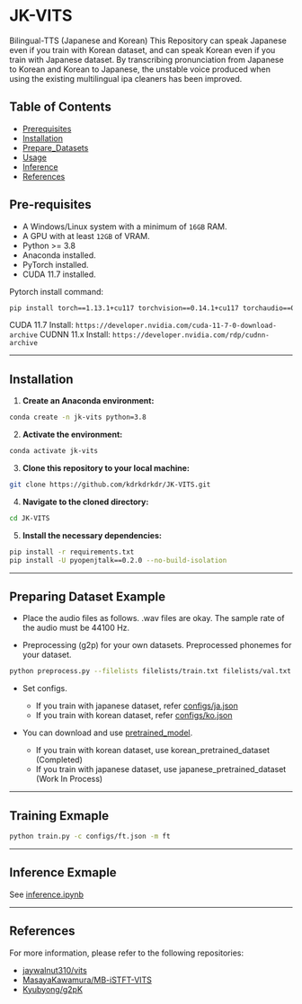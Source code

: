 # JK-VITS
Bilingual-TTS (Japanese and Korean)
This Repository can speak Japanese even if you train with Korean dataset, and can speak Korean even if you train with Japanese dataset.
By transcribing pronunciation from Japanese to Korean and Korean to Japanese, the unstable voice produced when using the existing multilingual ipa cleaners has been improved.



## Table of Contents 
- [Prerequisites](#prerequisites)
- [Installation](#installation)
- [Prepare_Datasets](#Prepare_Datasets)
- [Usage](#usage)
- [Inference](#inference)
- [References](#References)


## Pre-requisites
- A Windows/Linux system with a minimum of `16GB` RAM.
- A GPU with at least `12GB` of VRAM.
- Python >= 3.8
- Anaconda installed.
- PyTorch installed.
- CUDA 11.7 installed.



Pytorch install command:
```sh
pip install torch==1.13.1+cu117 torchvision==0.14.1+cu117 torchaudio==0.13.1 --extra-index-url https://download.pytorch.org/whl/cu117
```
CUDA 11.7 Install:
`https://developer.nvidia.com/cuda-11-7-0-download-archive`
CUDNN 11.x Install:
`https://developer.nvidia.com/rdp/cudnn-archive`


---
## Installation 
1. **Create an Anaconda environment:**

```sh
conda create -n jk-vits python=3.8
```

2. **Activate the environment:**

```sh
conda activate jk-vits
```

3. **Clone this repository to your local machine:**

```sh
git clone https://github.com/kdrkdrkdr/JK-VITS.git
```

4. **Navigate to the cloned directory:**

```sh
cd JK-VITS
```

5. **Install the necessary dependencies:**

```sh
pip install -r requirements.txt
pip install -U pyopenjtalk==0.2.0 --no-build-isolation
```
---

## Preparing Dataset Example

- Place the audio files as follows. 
.wav files are okay. The sample rate of the audio must be 44100 Hz.


- Preprocessing (g2p) for your own datasets. Preprocessed phonemes for your dataset.
```sh
python preprocess.py --filelists filelists/train.txt filelists/val.txt
```

- Set configs.
  * If you train with japanese dataset, refer [configs/ja.json](configs/ja.json)
  * If you train with korean dataset, refer [configs/ko.json](configs/ko.json)

- You can download and use [pretrained_model](https://github.com/kdrkdrkdr/JK-VITS/releases).
  * If you train with korean dataset, use korean_pretrained_dataset (Completed)
  * If you train with japanese dataset, use japanese_pretrained_dataset (Work In Process)

---
## Training Exmaple
```sh
python train.py -c configs/ft.json -m ft
```


---
## Inference Exmaple
See [inference.ipynb](inference.ipynb)


---
## References
For more information, please refer to the following repositories: 
- [jaywalnut310/vits](https://github.com/jaywalnut310/vits.git)
- [MasayaKawamura/MB-iSTFT-VITS](https://github.com/MasayaKawamura/)
- [Kyubyong/g2pK](https://github.com/Kyubyong/g2pK)